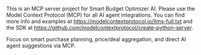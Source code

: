 <!-- Use this file to provide workspace-specific custom instructions to Copilot. For more details, visit https://code.visualstudio.com/docs/copilot/copilot-customization#_use-a-githubcopilotinstructionsmd-file -->

This is an MCP server project for Smart Budget Optimizer AI. Please use the Model Context Protocol (MCP) for all AI agent integrations. You can find more info and examples at https://modelcontextprotocol.io/llms-full.txt and the SDK at https://github.com/modelcontextprotocol/create-python-server.

Focus on smart purchase planning, price/deal aggregation, and direct AI agent suggestions via MCP.
